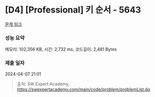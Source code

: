 # [D4] [Professional] 키 순서 - 5643 

[문제 링크](https://swexpertacademy.com/main/code/problem/problemDetail.do?contestProbId=AWXQsLWKd5cDFAUo) 

### 성능 요약

메모리: 102,356 KB, 시간: 2,732 ms, 코드길이: 2,481 Bytes

### 제출 일자

2024-04-07 21:01



> 출처: SW Expert Academy, https://swexpertacademy.com/main/code/problem/problemList.do